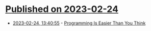 # [Published on 2023-02-24](index.md)

* [2023-02-24, 13:40:55](https://lobste.rs/s/cz8pke/programming_is_easier_than_you_think) - [Programming Is Easier Than You Think](https://easylang.online/easyprogramming/)
